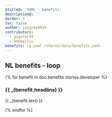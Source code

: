 ```yaml
---
$title@: 'YAML - benefits'
description@: ''
$order: 3
toc: false
author: jaygray0919
contributors:
  - gigster99
  - mdebellis
benefits: !g.yaml /shared/data/benefits.yaml
---
```


## NL benefits - loop

{% for benefit in doc.benefits.stories.developer %}
  <div class="">
    <h3 class="">{{ _(benefit.headline) }}</h3>
     <p class="">{{ _(benefit.text) }}</p>
  </div>
{% endfor %}

